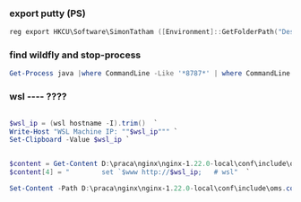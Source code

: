 

### export putty (PS)
``` PowerShell
reg export HKCU\Software\SimonTatham ([Environment]::GetFolderPath("Desktop") + "\putty.reg")
```

### find wildfly and stop-process
``` PowerShell
Get-Process java |where CommandLine -Like '*8787*' | where CommandLine -Like '*wild*'| %{Write-Host $_.CommandLine +$_.Id + $_.Name ; $_} | Stop-Process -Confirm
```




### wsl ---- ????
``` PowerShell

$wsl_ip = (wsl hostname -I).trim()  `
Write-Host "WSL Machine IP: ""$wsl_ip""" `
Set-Clipboard -Value $wsl_ip `


$content = Get-Content D:\praca\nginx\nginx-1.22.0-local\conf\include\oms.conf  `
$content[4] = "        set `$www http://$wsl_ip;   # wsl"  `

Set-Content -Path D:\praca\nginx\nginx-1.22.0-local\conf\include\oms.conf 

```